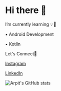 # Hi there 👋

I’m currently learning 💡🚀

 ▪ Android Development 

 ▪ Kotlin

Let's Connect📌

 [Instagram](https://www.instagram.com/kotlin_08/)

[LinkedIn](https://www.linkedin.com/in/arpit-khandelwal-390322173/)



![Arpit's GitHub stats](https://github-readme-stats.vercel.app/api?username=Arpit261&show_icon=true&theme=dark)


<!--
**Arpit261/Arpit261** is a ✨ _special_ ✨ repository because its `README.md` (this file) appears on your GitHub profile.

Here are some ideas to get you started:

